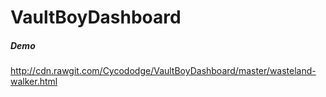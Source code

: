 # VaultBoyDashboard

##### Demo
http://cdn.rawgit.com/Cycododge/VaultBoyDashboard/master/wasteland-walker.html
